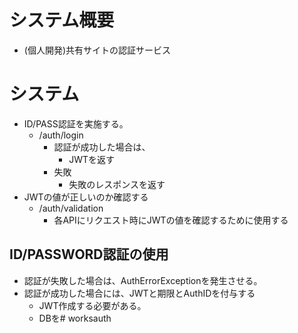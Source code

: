 # システム概要
- (個人開発)共有サイトの認証サービス

# システム
- ID/PASS認証を実施する。
  - /auth/login
    - 認証が成功した場合は、
      - JWTを返す
    - 失敗
      - 失敗のレスポンスを返す
- JWTの値が正しいのか確認する
    - /auth/validation
      - 各APIにリクエスト時にJWTの値を確認するために使用する


## ID/PASSWORD認証の使用
- 認証が失敗した場合は、AuthErrorExceptionを発生させる。
- 認証が成功した場合には、JWTと期限とAuthIDを付与する
  - JWT作成する必要がある。
  - DBを# worksauth
